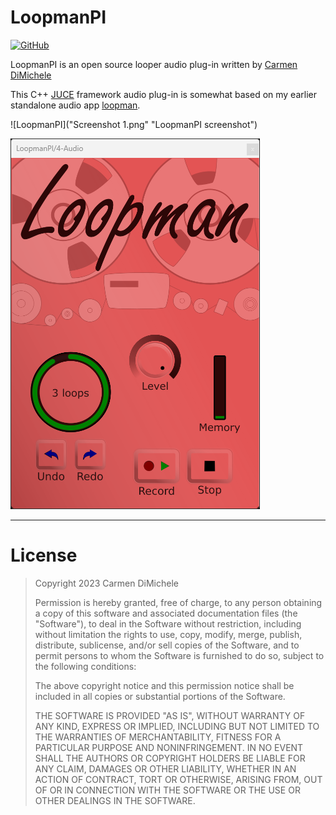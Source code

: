 
# LoopmanPI

[![GitHub](https://img.shields.io/badge/license-MIT-green)](#License)

LoopmanPI is an open source looper audio plug-in written by [Carmen DiMichele](https://dimichelec.wixsite.com/carmendimichele) 

This C++ [JUCE](https://juce.com/) framework audio plug-in is somewhat based on my earlier standalone audio app [loopman](https://github.com/dimichelec/loopman).

![LoopmanPI]("Screenshot 1.png" "LoopmanPI screenshot")

![LoopmanPI](screenshot_1.png "LoopmanPI screenshot")

---
# License

> Copyright 2023 Carmen DiMichele
>
> Permission is hereby granted, free of charge, to any person obtaining a copy of this software and associated documentation files (the "Software"), to deal in the Software without restriction, including without limitation the rights to use, copy, modify, merge, publish, distribute, sublicense, and/or sell copies of the Software, and to permit persons to whom the Software is furnished to do so, subject to the following conditions:
>
> The above copyright notice and this permission notice shall be included in all copies or substantial portions of the Software.
>
> THE SOFTWARE IS PROVIDED "AS IS", WITHOUT WARRANTY OF ANY KIND, EXPRESS OR IMPLIED, INCLUDING BUT NOT LIMITED TO THE WARRANTIES OF MERCHANTABILITY, FITNESS FOR A PARTICULAR PURPOSE AND NONINFRINGEMENT. IN NO EVENT SHALL THE AUTHORS OR COPYRIGHT HOLDERS BE LIABLE FOR ANY CLAIM, DAMAGES OR OTHER LIABILITY, WHETHER IN AN ACTION OF CONTRACT, TORT OR OTHERWISE, ARISING FROM, OUT OF OR IN CONNECTION WITH THE SOFTWARE OR THE USE OR OTHER DEALINGS IN THE SOFTWARE.



<!-- --------------------------------------------------------------------

Coding Notes:


- https://github.com/dimichelec/LoopmanPI

* make a fade-out button
  
-------------------------------------------------------------------- -->



